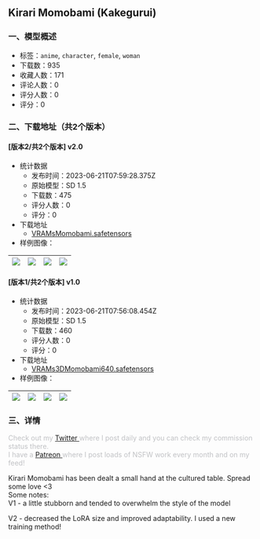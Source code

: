 ## Kirari Momobami (Kakegurui)
### 一、模型概述

- 标签：`anime`, `character`, `female`, `woman`
- 下载数：935
- 收藏人数：171
- 评论人数：0
- 评分人数：0
- 评分：0

### 二、下载地址（共2个版本）

#### [版本2/共2个版本] v2.0

- 统计数据
  - 发布时间：2023-06-21T07:59:28.375Z
  - 原始模型：SD 1.5
  - 下载数：475
  - 评分人数：0
  - 评分：0
- 下载地址
  - [VRAMsMomobami.safetensors](https://civitai.com/api/download/models/100775)
- 样例图像：

| <img src="https://image.civitai.com/xG1nkqKTMzGDvpLrqFT7WA/1a8be67a-b2d6-430e-8d9c-7be078de7685/width=450/1229403.jpeg" /> | <img src="https://image.civitai.com/xG1nkqKTMzGDvpLrqFT7WA/1f9f5fe4-a774-4bda-9cea-2a33e79377e8/width=450/1229406.jpeg" /> | <img src="https://image.civitai.com/xG1nkqKTMzGDvpLrqFT7WA/d18f564c-b399-4821-8f73-af90a6aecaea/width=450/1229407.jpeg" /> | <img src="https://image.civitai.com/xG1nkqKTMzGDvpLrqFT7WA/dae24b8e-9716-4740-93a9-2436452306a2/width=450/1229409.jpeg" /> |
| ---- | ---- | ---- | ---- |

#### [版本1/共2个版本] v1.0

- 统计数据
  - 发布时间：2023-06-21T07:56:08.454Z
  - 原始模型：SD 1.5
  - 下载数：460
  - 评分人数：0
  - 评分：0
- 下载地址
  - [VRAMs3DMomobami640.safetensors](https://civitai.com/api/download/models/99467)
- 样例图像：

| <img src="https://image.civitai.com/xG1nkqKTMzGDvpLrqFT7WA/142a5915-9a09-45ef-9e48-6d517aebaddd/width=450/1205434.jpeg" /> | <img src="https://image.civitai.com/xG1nkqKTMzGDvpLrqFT7WA/f44fc7b7-20f0-4c7b-94c9-6d9746f20a11/width=450/1205435.jpeg" /> | <img src="https://image.civitai.com/xG1nkqKTMzGDvpLrqFT7WA/73302906-e218-4805-bd06-a356724f16c8/width=450/1205440.jpeg" /> | <img src="https://image.civitai.com/xG1nkqKTMzGDvpLrqFT7WA/5659ccd9-3f37-4040-887d-68a9faf3c9a1/width=450/1205447.jpeg" /> |
| ---- | ---- | ---- | ---- |


### 三、详情
<p><span style="color:rgb(193, 194, 197)">Check out my </span><a target="_blank" rel="ugc" href="https://twitter.com/NotEnoughVRAM">Twitter </a><span style="color:rgb(193, 194, 197)">where I post daily and you can check my commission status there.</span><br /><span style="color:rgb(193, 194, 197)">I have a </span><a target="_blank" rel="ugc" href="https://www.patreon.com/NotEnoughVRAM">Patreon </a><span style="color:rgb(193, 194, 197)">where I post loads of NSFW work every month and on my feed!</span></p><p></p><p>Kirari Momobami has been dealt a small hand at the cultured table. Spread some love &lt;3<br />Some notes:<br />V1 - a little stubborn and tended to overwhelm the style of the model</p><p>V2 - decreased the LoRA size and improved adaptability. I used a new training method!</p><p></p><p></p>